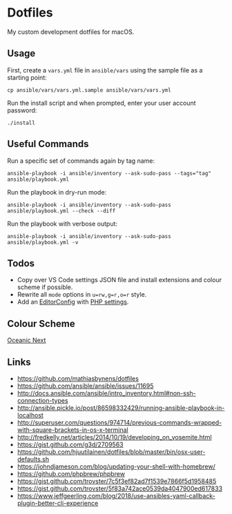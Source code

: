 # Dotfiles
My custom development dotfiles for macOS.

## Usage
First, create a `vars.yml` file in `ansible/vars` using the sample file as a starting point:
```
cp ansible/vars/vars.yml.sample ansible/vars/vars.yml
```

Run the install script and when prompted, enter your user account password:
```
./install
```

## Useful Commands
Run a specific set of commands again by tag name:
```
ansible-playbook -i ansible/inventory --ask-sudo-pass --tags="tag" ansible/playbook.yml
```

Run the playbook in dry-run mode:
```
ansible-playbook -i ansible/inventory --ask-sudo-pass ansible/playbook.yml --check --diff
```

Run the playbook with verbose output:
```
ansible-playbook -i ansible/inventory --ask-sudo-pass ansible/playbook.yml -v
```

## Todos
* Copy over VS Code settings JSON file and install extensions and colour scheme if possible.
* Rewrite all `mode` options in `u=rw,g=r,o=r` style.
* Add an [EditorConfig](https://editorconfig.org/) with [PHP settings](https://www.johnmackenzie.co.uk/post/my-modern-php-development-setup/).

## Colour Scheme
[Oceanic Next](https://github.com/voronianski/oceanic-next-color-scheme)

## Links
- https://github.com/mathiasbynens/dotfiles
- https://github.com/ansible/ansible/issues/11695
- http://docs.ansible.com/ansible/intro_inventory.html#non-ssh-connection-types
- http://ansible.pickle.io/post/86598332429/running-ansible-playbook-in-localhost
- http://superuser.com/questions/974714/previous-commands-wrapped-with-square-brackets-in-os-x-terminal
- http://fredkelly.net/articles/2014/10/19/developing_on_yosemite.html
- https://gist.github.com/g3d/2709563
- https://github.com/hjuutilainen/dotfiles/blob/master/bin/osx-user-defaults.sh
- https://johndjameson.com/blog/updating-your-shell-with-homebrew/
- https://github.com/phpbrew/phpbrew
- https://gist.github.com/trovster/7c5f3ef82ad7f1539e7866f5d1958485
- https://gist.github.com/trovster/5f83a742ace0539da4047900ed617833
- https://www.jeffgeerling.com/blog/2018/use-ansibles-yaml-callback-plugin-better-cli-experience
